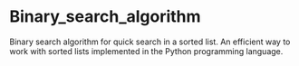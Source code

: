 # Binary_search_algorithm
Binary search algorithm for quick search in a sorted list. 
An efficient way to work with sorted lists implemented in the Python programming language.
